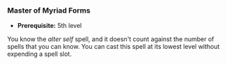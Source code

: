 ### Master of Myriad Forms
- **Prerequisite:** 5th level

You know the *alter self* spell, and it doesn't count against the number of spells that you can know.
You can cast this spell at its lowest level without expending a spell slot.

<!--

-<< CHANGES >>-
- moved from 15th level
- 2nd-level spells ready by 7th

-->
